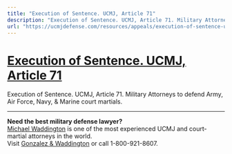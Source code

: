 ```yaml
---
title: "Execution of Sentence. UCMJ, Article 71"
description: "Execution of Sentence. UCMJ, Article 71. Military Attorneys to defend Army, Air Force, Navy, & Marine court martials."
url: "https://ucmjdefense.com/resources/appeals/execution-of-sentence-ucmj-article-71-ucmj-rcm-1113.html"
---
```


# [Execution of Sentence. UCMJ, Article 71](https://ucmjdefense.com/resources/appeals/execution-of-sentence-ucmj-article-71-ucmj-rcm-1113.html)

Execution of Sentence. UCMJ, Article 71. Military Attorneys to defend Army, Air Force, Navy, & Marine court martials.

---

**Need the best military defense lawyer?**  
[Michael Waddington](https://ucmjdefense.com/attorneys/michael-stewart-waddington-partner.html) is one of the most experienced UCMJ and court-martial attorneys in the world.  
Visit [Gonzalez & Waddington](https://ucmjdefense.com) or call 1-800-921-8607.
